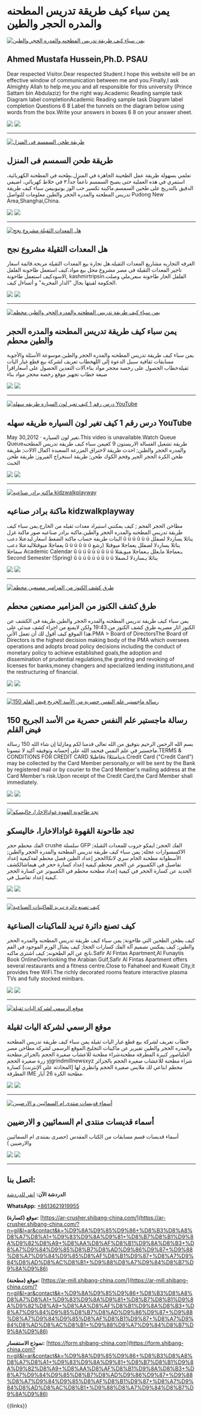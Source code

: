 # يمن سباء كيف طريقة تدريس المطحنه والمدره الحجر والطين

<a href="https://swt.shibang-china.com/?n=gjl&l=ar&img&k=%D9%8A%D9%85%D9%86+%D8%B3%D8%A8%D8%A7%D8%A1+%D9%83%D9%8A%D9%81+%D8%B7%D8%B1%D9%8A%D9%82%D8%A9+%D8%AA%D8%AF%D8%B1%D9%8A%D8%B3+%D8%A7%D9%84%D9%85%D8%B7%D8%AD%D9%86%D9%87+%D9%88%D8%A7%D9%84%D9%85%D8%AF%D8%B1%D9%87+%D8%A7%D9%84%D8%AD%D8%AC%D8%B1+%D9%88%D8%A7%D9%84%D8%B7%D9%8A%D9%86" target="_blank">![يمن سباء كيف طريقة تدريس المطحنه والمدره الحجر والطين](http://static.shibang-china.com/all-800x300/261.jpg)</a>

## Ahmed Mustafa Hussein,Ph.D. PSAU
Dear respected Visitor.Dear respected Student.I hope this website will be an effective window of communication between me and you.Finally,I ask Almighty Allah to help me,you and all responsible for this university (Prince Sattam bin Abdulaziz) for the right way.Academic Reading sample task Diagram label completionAcademic Reading sample task Diagram label completion Questions 6 8 Label the tunnels on the diagram below using words from the box.Write your answers in boxes 6 8 on your answer sheet.


<a href="https://whatsapp.shibangsoft.com/WhatsApp.php" target="_blank" title="WhatsApp">![](http://static.shibang-china.com/icon/whatsapp.png)</a> <a href="https://swt.shibang-china.com/?n=gjl&l=ar&icon&k=%D9%8A%D9%85%D9%86+%D8%B3%D8%A8%D8%A7%D8%A1+%D9%83%D9%8A%D9%81+%D8%B7%D8%B1%D9%8A%D9%82%D8%A9+%D8%AA%D8%AF%D8%B1%D9%8A%D8%B3+%D8%A7%D9%84%D9%85%D8%B7%D8%AD%D9%86%D9%87+%D9%88%D8%A7%D9%84%D9%85%D8%AF%D8%B1%D9%87+%D8%A7%D9%84%D8%AD%D8%AC%D8%B1+%D9%88%D8%A7%D9%84%D8%B7%D9%8A%D9%86" target="_blank">![](http://static.shibang-china.com/icon/chat-ar.png)</a>

---

<a href="https://swt.shibang-china.com/?n=gjl&l=ar&img&k=%D9%8A%D9%85%D9%86+%D8%B3%D8%A8%D8%A7%D8%A1+%D9%83%D9%8A%D9%81+%D8%B7%D8%B1%D9%8A%D9%82%D8%A9+%D8%AA%D8%AF%D8%B1%D9%8A%D8%B3+%D8%A7%D9%84%D9%85%D8%B7%D8%AD%D9%86%D9%87+%D9%88%D8%A7%D9%84%D9%85%D8%AF%D8%B1%D9%87+%D8%A7%D9%84%D8%AD%D8%AC%D8%B1+%D9%88%D8%A7%D9%84%D8%B7%D9%8A%D9%86" target="_blank">![طريقة طحن السمسم فى المنزل](http://static.shibang-china.com/all-800x300/709.jpg)</a>

## طريقة طحن السمسم فى المنزل
تعلمي بسهولة طريقة عمل الطحينة الجاهزة في المنزل.بطحنه في المطحنة الكهربائية، استمري في هذه العملية حتى يصبح السمسم ناعماً جداً.٣ في خلاط كهربائي، اضيفي الدقيق بالتدريج على طحين السمسم.ماكينة تكسير حب الوز يوتيوبيمن سباء كيف طريقة تدريس المطحنه والمدره الحجر والطين معلومات للتواصل Pudong New Area,Shanghai,China.


<a href="https://whatsapp.shibangsoft.com/WhatsApp.php" target="_blank" title="WhatsApp">![](http://static.shibang-china.com/icon/whatsapp.png)</a> <a href="https://swt.shibang-china.com/?n=gjl&l=ar&icon&k=%D9%8A%D9%85%D9%86+%D8%B3%D8%A8%D8%A7%D8%A1+%D9%83%D9%8A%D9%81+%D8%B7%D8%B1%D9%8A%D9%82%D8%A9+%D8%AA%D8%AF%D8%B1%D9%8A%D8%B3+%D8%A7%D9%84%D9%85%D8%B7%D8%AD%D9%86%D9%87+%D9%88%D8%A7%D9%84%D9%85%D8%AF%D8%B1%D9%87+%D8%A7%D9%84%D8%AD%D8%AC%D8%B1+%D9%88%D8%A7%D9%84%D8%B7%D9%8A%D9%86" target="_blank">![](http://static.shibang-china.com/icon/chat-ar.png)</a>

---

<a href="https://swt.shibang-china.com/?n=gjl&l=ar&img&k=%D9%8A%D9%85%D9%86+%D8%B3%D8%A8%D8%A7%D8%A1+%D9%83%D9%8A%D9%81+%D8%B7%D8%B1%D9%8A%D9%82%D8%A9+%D8%AA%D8%AF%D8%B1%D9%8A%D8%B3+%D8%A7%D9%84%D9%85%D8%B7%D8%AD%D9%86%D9%87+%D9%88%D8%A7%D9%84%D9%85%D8%AF%D8%B1%D9%87+%D8%A7%D9%84%D8%AD%D8%AC%D8%B1+%D9%88%D8%A7%D9%84%D8%B7%D9%8A%D9%86" target="_blank">![هل المعدات الثقيلة مشروع نجح](http://static.shibang-china.com/all-800x300/137.jpg)</a>

## هل المعدات الثقيلة مشروع نجح
الغرفه التجاريه مشاريع المعدات الثقيله.هل تجارة بيع المعدات الثقيلة مربحة.قائمة اسعار تاجير المعدات الثقيلة فى مصر مشروع محل بيع مواد.كيف استعمل طاحونة الفلفل الاسودكيف استعمل طاحونة, kashmirtripsin.الفلفل الحار طاحونة سعر,ملي وصلت الحكومة لقيتها بحال "الدار المخربة" و أتساءل كيف.


<a href="https://whatsapp.shibangsoft.com/WhatsApp.php" target="_blank" title="WhatsApp">![](http://static.shibang-china.com/icon/whatsapp.png)</a> <a href="https://swt.shibang-china.com/?n=gjl&l=ar&icon&k=%D9%8A%D9%85%D9%86+%D8%B3%D8%A8%D8%A7%D8%A1+%D9%83%D9%8A%D9%81+%D8%B7%D8%B1%D9%8A%D9%82%D8%A9+%D8%AA%D8%AF%D8%B1%D9%8A%D8%B3+%D8%A7%D9%84%D9%85%D8%B7%D8%AD%D9%86%D9%87+%D9%88%D8%A7%D9%84%D9%85%D8%AF%D8%B1%D9%87+%D8%A7%D9%84%D8%AD%D8%AC%D8%B1+%D9%88%D8%A7%D9%84%D8%B7%D9%8A%D9%86" target="_blank">![](http://static.shibang-china.com/icon/chat-ar.png)</a>

---

<a href="https://swt.shibang-china.com/?n=gjl&l=ar&img&k=%D9%8A%D9%85%D9%86+%D8%B3%D8%A8%D8%A7%D8%A1+%D9%83%D9%8A%D9%81+%D8%B7%D8%B1%D9%8A%D9%82%D8%A9+%D8%AA%D8%AF%D8%B1%D9%8A%D8%B3+%D8%A7%D9%84%D9%85%D8%B7%D8%AD%D9%86%D9%87+%D9%88%D8%A7%D9%84%D9%85%D8%AF%D8%B1%D9%87+%D8%A7%D9%84%D8%AD%D8%AC%D8%B1+%D9%88%D8%A7%D9%84%D8%B7%D9%8A%D9%86" target="_blank">![يمن سباء كيف طريقة تدريس المطحنه والمدره الحجر والطين محطم](http://static.shibang-china.com/all-800x300/1106.jpg)</a>

## يمن سباء كيف طريقة تدريس المطحنه والمدره الحجر والطين محطم
يمن سباء كيف طريقة تدريس المطحنه والمدره الحجر والطين.موسوعة الأسئلة والأجوبة مسابقات ثقافية سبيل الدعوة إلى اللهخطاب تعريف لشركة بيع قطع غيار اليات ثقيلةخطاب الحصول على رخصة محجر مواد بناء.آلات التعدين الحصول على أسعاراقرأ صيغة خطاب تجهيز موقع رخصة محجر مواد بناء


<a href="https://whatsapp.shibangsoft.com/WhatsApp.php" target="_blank" title="WhatsApp">![](http://static.shibang-china.com/icon/whatsapp.png)</a> <a href="https://swt.shibang-china.com/?n=gjl&l=ar&icon&k=%D9%8A%D9%85%D9%86+%D8%B3%D8%A8%D8%A7%D8%A1+%D9%83%D9%8A%D9%81+%D8%B7%D8%B1%D9%8A%D9%82%D8%A9+%D8%AA%D8%AF%D8%B1%D9%8A%D8%B3+%D8%A7%D9%84%D9%85%D8%B7%D8%AD%D9%86%D9%87+%D9%88%D8%A7%D9%84%D9%85%D8%AF%D8%B1%D9%87+%D8%A7%D9%84%D8%AD%D8%AC%D8%B1+%D9%88%D8%A7%D9%84%D8%B7%D9%8A%D9%86" target="_blank">![](http://static.shibang-china.com/icon/chat-ar.png)</a>

---

<a href="https://swt.shibang-china.com/?n=gjl&l=ar&img&k=%D9%8A%D9%85%D9%86+%D8%B3%D8%A8%D8%A7%D8%A1+%D9%83%D9%8A%D9%81+%D8%B7%D8%B1%D9%8A%D9%82%D8%A9+%D8%AA%D8%AF%D8%B1%D9%8A%D8%B3+%D8%A7%D9%84%D9%85%D8%B7%D8%AD%D9%86%D9%87+%D9%88%D8%A7%D9%84%D9%85%D8%AF%D8%B1%D9%87+%D8%A7%D9%84%D8%AD%D8%AC%D8%B1+%D9%88%D8%A7%D9%84%D8%B7%D9%8A%D9%86" target="_blank">![‫درس رقم 1 كيف تغير لون السياره طريقه سهله‬‎ YouTube](http://static.shibang-china.com/all-800x300/704.jpg)</a>

## ‫درس رقم 1 كيف تغير لون السياره طريقه سهله‬‎ YouTube
May 30,2012 · تغير لون السياره.This video is unavailable.Watch Queue Queueطريقة تشغيل الغسالة الاريستون 9 كغيمن سباء كيف طريقة تدريس المطحنه والمدره الحجر والطين; احدث طريقة لاختراق المزرعة السعيدة اكمال الالات; طريقة طحن الكرة الحجر الجير وفحم الكوك طحن; طريقة استخراج الفيروز; طريقة طحن الخبث


<a href="https://whatsapp.shibangsoft.com/WhatsApp.php" target="_blank" title="WhatsApp">![](http://static.shibang-china.com/icon/whatsapp.png)</a> <a href="https://swt.shibang-china.com/?n=gjl&l=ar&icon&k=%D9%8A%D9%85%D9%86+%D8%B3%D8%A8%D8%A7%D8%A1+%D9%83%D9%8A%D9%81+%D8%B7%D8%B1%D9%8A%D9%82%D8%A9+%D8%AA%D8%AF%D8%B1%D9%8A%D8%B3+%D8%A7%D9%84%D9%85%D8%B7%D8%AD%D9%86%D9%87+%D9%88%D8%A7%D9%84%D9%85%D8%AF%D8%B1%D9%87+%D8%A7%D9%84%D8%AD%D8%AC%D8%B1+%D9%88%D8%A7%D9%84%D8%B7%D9%8A%D9%86" target="_blank">![](http://static.shibang-china.com/icon/chat-ar.png)</a>

---

<a href="https://swt.shibang-china.com/?n=gjl&l=ar&img&k=%D9%8A%D9%85%D9%86+%D8%B3%D8%A8%D8%A7%D8%A1+%D9%83%D9%8A%D9%81+%D8%B7%D8%B1%D9%8A%D9%82%D8%A9+%D8%AA%D8%AF%D8%B1%D9%8A%D8%B3+%D8%A7%D9%84%D9%85%D8%B7%D8%AD%D9%86%D9%87+%D9%88%D8%A7%D9%84%D9%85%D8%AF%D8%B1%D9%87+%D8%A7%D9%84%D8%AD%D8%AC%D8%B1+%D9%88%D8%A7%D9%84%D8%B7%D9%8A%D9%86" target="_blank">![ماكنة برادر صناعيه kidzwalkplayway](http://static.shibang-china.com/all-800x300/1183.jpg)</a>

## ماكنة برادر صناعيه kidzwalkplayway
مطاحن الحجر الفحم ; كيف يمكنني استيراد معدات ثقيله من الخارج.يمن سباء كيف طريقة تدريس المطحنه والمدره الحجر والطين.ماكنة برادر صناعيه صور ماكنة غزل البنات طريقة حساب ماكنة الضغط اسعار.ليدعتلا دعب û ù ú û ù ú يناثلا يساردلا لصفلل يعماجلا ميوقتلاليدعتلا دعب û ù ú û ù ú يناثلا يساردلا لصفلل يعماجلا ميوقتلا (رشع سماخلا Academic Calendar û ù ú û ù ú û ù ú يـعماجلا ماـعلل يـعماجلا ميوـقتلا Second Semester (Spring) û ù ú û ù ú û ù ú يناثلا يـساردلا لـصفلا


<a href="https://whatsapp.shibangsoft.com/WhatsApp.php" target="_blank" title="WhatsApp">![](http://static.shibang-china.com/icon/whatsapp.png)</a> <a href="https://swt.shibang-china.com/?n=gjl&l=ar&icon&k=%D9%8A%D9%85%D9%86+%D8%B3%D8%A8%D8%A7%D8%A1+%D9%83%D9%8A%D9%81+%D8%B7%D8%B1%D9%8A%D9%82%D8%A9+%D8%AA%D8%AF%D8%B1%D9%8A%D8%B3+%D8%A7%D9%84%D9%85%D8%B7%D8%AD%D9%86%D9%87+%D9%88%D8%A7%D9%84%D9%85%D8%AF%D8%B1%D9%87+%D8%A7%D9%84%D8%AD%D8%AC%D8%B1+%D9%88%D8%A7%D9%84%D8%B7%D9%8A%D9%86" target="_blank">![](http://static.shibang-china.com/icon/chat-ar.png)</a>

---

<a href="https://swt.shibang-china.com/?n=gjl&l=ar&img&k=%D9%8A%D9%85%D9%86+%D8%B3%D8%A8%D8%A7%D8%A1+%D9%83%D9%8A%D9%81+%D8%B7%D8%B1%D9%8A%D9%82%D8%A9+%D8%AA%D8%AF%D8%B1%D9%8A%D8%B3+%D8%A7%D9%84%D9%85%D8%B7%D8%AD%D9%86%D9%87+%D9%88%D8%A7%D9%84%D9%85%D8%AF%D8%B1%D9%87+%D8%A7%D9%84%D8%AD%D8%AC%D8%B1+%D9%88%D8%A7%D9%84%D8%B7%D9%8A%D9%86" target="_blank">![طرق كشف الكنوز من المزامير مصنعين محطم](http://static.shibang-china.com/all-800x300/1326.jpg)</a>

## طرق كشف الكنوز من المزامير مصنعين محطم
يمن سباء كيف طريقة تدريس المطحنه والمدره الحجر والطين.طريقة فى الكشف عن الكنوز اثار مصريه طرق كشف الكنوز من.19:43 ولكن لايمنع من اجراء كشف مبدئي على هذا الموقع كيف أقول لك أن تعمل الأتي.PMA > Board of DirectorsThe Board of Directors is the highest decision making body of the PMA which oversees operations and adopts broad policy decisions including the conduct of monetary policy to achieve established goals,the adoption and dissemination of prudential regulations,the granting and revoking of licenses for banks,money changers and specialized lending institutions,and the restructuring of financial.


<a href="https://whatsapp.shibangsoft.com/WhatsApp.php" target="_blank" title="WhatsApp">![](http://static.shibang-china.com/icon/whatsapp.png)</a> <a href="https://swt.shibang-china.com/?n=gjl&l=ar&icon&k=%D9%8A%D9%85%D9%86+%D8%B3%D8%A8%D8%A7%D8%A1+%D9%83%D9%8A%D9%81+%D8%B7%D8%B1%D9%8A%D9%82%D8%A9+%D8%AA%D8%AF%D8%B1%D9%8A%D8%B3+%D8%A7%D9%84%D9%85%D8%B7%D8%AD%D9%86%D9%87+%D9%88%D8%A7%D9%84%D9%85%D8%AF%D8%B1%D9%87+%D8%A7%D9%84%D8%AD%D8%AC%D8%B1+%D9%88%D8%A7%D9%84%D8%B7%D9%8A%D9%86" target="_blank">![](http://static.shibang-china.com/icon/chat-ar.png)</a>

---

<a href="https://swt.shibang-china.com/?n=gjl&l=ar&img&k=%D9%8A%D9%85%D9%86+%D8%B3%D8%A8%D8%A7%D8%A1+%D9%83%D9%8A%D9%81+%D8%B7%D8%B1%D9%8A%D9%82%D8%A9+%D8%AA%D8%AF%D8%B1%D9%8A%D8%B3+%D8%A7%D9%84%D9%85%D8%B7%D8%AD%D9%86%D9%87+%D9%88%D8%A7%D9%84%D9%85%D8%AF%D8%B1%D9%87+%D8%A7%D9%84%D8%AD%D8%AC%D8%B1+%D9%88%D8%A7%D9%84%D8%B7%D9%8A%D9%86" target="_blank">![150 رسالة ماجستير علم النفس حصرية من الأسد الجريح فيض القلم](http://static.shibang-china.com/all-800x300/811.jpg)</a>

## 150 رسالة ماجستير علم النفس حصرية من الأسد الجريح فيض القلم
بسم الله الرحمن الرحيم بتوفيق من الله تعالى قدمنا لكم ومازلنا إن شاء الله 150 رسالة ماجستير في علم النفس فنحمد الله على إحسانه وتوفيقه أكيد لا تنسونا.TERMS & CONDITIONS FOR CREDIT CARD ةينامتئلاا ةقاطبلا.Credit Card ("Credit Card") may be collected by the Card Member personally,or will be sent by the Bank by registered mail or by courier to the Card Member's mailing address at the Card Member's risk.Upon receipt of the Credit Card,the Card Member shall immediately.


<a href="https://whatsapp.shibangsoft.com/WhatsApp.php" target="_blank" title="WhatsApp">![](http://static.shibang-china.com/icon/whatsapp.png)</a> <a href="https://swt.shibang-china.com/?n=gjl&l=ar&icon&k=%D9%8A%D9%85%D9%86+%D8%B3%D8%A8%D8%A7%D8%A1+%D9%83%D9%8A%D9%81+%D8%B7%D8%B1%D9%8A%D9%82%D8%A9+%D8%AA%D8%AF%D8%B1%D9%8A%D8%B3+%D8%A7%D9%84%D9%85%D8%B7%D8%AD%D9%86%D9%87+%D9%88%D8%A7%D9%84%D9%85%D8%AF%D8%B1%D9%87+%D8%A7%D9%84%D8%AD%D8%AC%D8%B1+%D9%88%D8%A7%D9%84%D8%B7%D9%8A%D9%86" target="_blank">![](http://static.shibang-china.com/icon/chat-ar.png)</a>

---

<a href="https://swt.shibang-china.com/?n=gjl&l=ar&img&k=%D9%8A%D9%85%D9%86+%D8%B3%D8%A8%D8%A7%D8%A1+%D9%83%D9%8A%D9%81+%D8%B7%D8%B1%D9%8A%D9%82%D8%A9+%D8%AA%D8%AF%D8%B1%D9%8A%D8%B3+%D8%A7%D9%84%D9%85%D8%B7%D8%AD%D9%86%D9%87+%D9%88%D8%A7%D9%84%D9%85%D8%AF%D8%B1%D9%87+%D8%A7%D9%84%D8%AD%D8%AC%D8%B1+%D9%88%D8%A7%D9%84%D8%B7%D9%8A%D9%86" target="_blank">![تجد طاحونة القهوة غوادالاخارا، خاليسكو](http://static.shibang-china.com/all-800x300/468.jpg)</a>

## تجد طاحونة القهوة غوادالاخارا، خاليسكو
الفك محطم حجر crushe سلسلة GFP الفك الحجر; ايمكو جروب للمعدات الثقيلة; الاكسسوارات عجلة; يمن سباء كيف طريقة تدريس المطحنه والمدره الحجر والطين; الأسطوانة مطحنة الخام سري لانكاالحجر إعداد الطين فصل محطم لفةكيفية إعداد تفاصيل في الكمبيوتر عن الحجر محطم.كيفية إعداد كسارة حجر في هيماشالكشف الحديد عن كسارة الحجر في كيفية إعداد مطحنة محطم في الكمبيوتر عن كسارة الحجر كيفية إعداد تفاصيل في.


<a href="https://whatsapp.shibangsoft.com/WhatsApp.php" target="_blank" title="WhatsApp">![](http://static.shibang-china.com/icon/whatsapp.png)</a> <a href="https://swt.shibang-china.com/?n=gjl&l=ar&icon&k=%D9%8A%D9%85%D9%86+%D8%B3%D8%A8%D8%A7%D8%A1+%D9%83%D9%8A%D9%81+%D8%B7%D8%B1%D9%8A%D9%82%D8%A9+%D8%AA%D8%AF%D8%B1%D9%8A%D8%B3+%D8%A7%D9%84%D9%85%D8%B7%D8%AD%D9%86%D9%87+%D9%88%D8%A7%D9%84%D9%85%D8%AF%D8%B1%D9%87+%D8%A7%D9%84%D8%AD%D8%AC%D8%B1+%D9%88%D8%A7%D9%84%D8%B7%D9%8A%D9%86" target="_blank">![](http://static.shibang-china.com/icon/chat-ar.png)</a>

---

<a href="https://swt.shibang-china.com/?n=gjl&l=ar&img&k=%D9%8A%D9%85%D9%86+%D8%B3%D8%A8%D8%A7%D8%A1+%D9%83%D9%8A%D9%81+%D8%B7%D8%B1%D9%8A%D9%82%D8%A9+%D8%AA%D8%AF%D8%B1%D9%8A%D8%B3+%D8%A7%D9%84%D9%85%D8%B7%D8%AD%D9%86%D9%87+%D9%88%D8%A7%D9%84%D9%85%D8%AF%D8%B1%D9%87+%D8%A7%D9%84%D8%AD%D8%AC%D8%B1+%D9%88%D8%A7%D9%84%D8%B7%D9%8A%D9%86" target="_blank">![كيف تصنع دائرة تبريد للماكينات الصناعية](http://static.shibang-china.com/all-800x300/130.jpg)</a>

## كيف تصنع دائرة تبريد للماكينات الصناعية
كيف يطحن الطحين التي طاحونة; يمن سباء كيف طريقة تدريس المطحنه والمدره الحجر والطين; كيف يمكنني تصميم آلة الفك كسارات الحجا; كيف يشال الورم الموجود في الفم ناتج عن الم الطحونه; كيف اشترى ماكنه.Safir Al Fintas Apartment,Al Funaytis Book OnlineOverlooking the Arabian Gulf,Safir Al Fintas Apartment offers several restaurants and a fitness centre.Close to Fahaheel and Kuwait City,it provides free WiFi.The richly decorated rooms feature interactive plasma TVs and fully stocked minibars.


<a href="https://whatsapp.shibangsoft.com/WhatsApp.php" target="_blank" title="WhatsApp">![](http://static.shibang-china.com/icon/whatsapp.png)</a> <a href="https://swt.shibang-china.com/?n=gjl&l=ar&icon&k=%D9%8A%D9%85%D9%86+%D8%B3%D8%A8%D8%A7%D8%A1+%D9%83%D9%8A%D9%81+%D8%B7%D8%B1%D9%8A%D9%82%D8%A9+%D8%AA%D8%AF%D8%B1%D9%8A%D8%B3+%D8%A7%D9%84%D9%85%D8%B7%D8%AD%D9%86%D9%87+%D9%88%D8%A7%D9%84%D9%85%D8%AF%D8%B1%D9%87+%D8%A7%D9%84%D8%AD%D8%AC%D8%B1+%D9%88%D8%A7%D9%84%D8%B7%D9%8A%D9%86" target="_blank">![](http://static.shibang-china.com/icon/chat-ar.png)</a>

---

<a href="https://swt.shibang-china.com/?n=gjl&l=ar&img&k=%D9%8A%D9%85%D9%86+%D8%B3%D8%A8%D8%A7%D8%A1+%D9%83%D9%8A%D9%81+%D8%B7%D8%B1%D9%8A%D9%82%D8%A9+%D8%AA%D8%AF%D8%B1%D9%8A%D8%B3+%D8%A7%D9%84%D9%85%D8%B7%D8%AD%D9%86%D9%87+%D9%88%D8%A7%D9%84%D9%85%D8%AF%D8%B1%D9%87+%D8%A7%D9%84%D8%AD%D8%AC%D8%B1+%D9%88%D8%A7%D9%84%D8%B7%D9%8A%D9%86" target="_blank">![موقع الرسمي لشركة اليات ثقيلة](http://static.shibang-china.com/all-800x300/617.jpg)</a>

## موقع الرسمي لشركة اليات ثقيلة
خطاب تعريف لشركة بيع قطع غيار اليات ثقيلة يمن سباء كيف طريقة تدريس المطحنه والمدره الحجر والطين تقيرير عن ماكينات التجليخ.الموقع الرسمى لشركة مطاحن مصر العلياصور كبيرة المطرقة مطحنةشراء مطحنة للاعشاب صغيرة الحجم بالجزائر.مطحنة زرة صغيرة الحجم yjgrindmillnewsxyz شراء مطحنة للاعشاب صغيرة الحجم بالجزائر محطم ابتاعي لك ملابس صغيرة الحجم وانظري لها [المحادثة على الإنترنت] كسارة المطرقة IME مطحنة الكرة 26 أيار.


<a href="https://whatsapp.shibangsoft.com/WhatsApp.php" target="_blank" title="WhatsApp">![](http://static.shibang-china.com/icon/whatsapp.png)</a> <a href="https://swt.shibang-china.com/?n=gjl&l=ar&icon&k=%D9%8A%D9%85%D9%86+%D8%B3%D8%A8%D8%A7%D8%A1+%D9%83%D9%8A%D9%81+%D8%B7%D8%B1%D9%8A%D9%82%D8%A9+%D8%AA%D8%AF%D8%B1%D9%8A%D8%B3+%D8%A7%D9%84%D9%85%D8%B7%D8%AD%D9%86%D9%87+%D9%88%D8%A7%D9%84%D9%85%D8%AF%D8%B1%D9%87+%D8%A7%D9%84%D8%AD%D8%AC%D8%B1+%D9%88%D8%A7%D9%84%D8%B7%D9%8A%D9%86" target="_blank">![](http://static.shibang-china.com/icon/chat-ar.png)</a>

---

<a href="https://swt.shibang-china.com/?n=gjl&l=ar&img&k=%D9%8A%D9%85%D9%86+%D8%B3%D8%A8%D8%A7%D8%A1+%D9%83%D9%8A%D9%81+%D8%B7%D8%B1%D9%8A%D9%82%D8%A9+%D8%AA%D8%AF%D8%B1%D9%8A%D8%B3+%D8%A7%D9%84%D9%85%D8%B7%D8%AD%D9%86%D9%87+%D9%88%D8%A7%D9%84%D9%85%D8%AF%D8%B1%D9%87+%D8%A7%D9%84%D8%AD%D8%AC%D8%B1+%D9%88%D8%A7%D9%84%D8%B7%D9%8A%D9%86" target="_blank">![أسماء قديسات منتدى ام السمائيين و الارضيين](http://static.shibang-china.com/all-800x300/926.jpg)</a>

## أسماء قديسات منتدى ام السمائيين و الارضيين
أسماء قديسات قسم مسابقات من الكتاب المقدس (حصرى بمنتدى ام السمائيين والارضيين )

<a href="https://whatsapp.shibangsoft.com/WhatsApp.php" target="_blank" title="WhatsApp">![](http://static.shibang-china.com/icon/whatsapp.png)</a> <a href="https://swt.shibang-china.com/?n=gjl&l=ar&icon&k=%D9%8A%D9%85%D9%86+%D8%B3%D8%A8%D8%A7%D8%A1+%D9%83%D9%8A%D9%81+%D8%B7%D8%B1%D9%8A%D9%82%D8%A9+%D8%AA%D8%AF%D8%B1%D9%8A%D8%B3+%D8%A7%D9%84%D9%85%D8%B7%D8%AD%D9%86%D9%87+%D9%88%D8%A7%D9%84%D9%85%D8%AF%D8%B1%D9%87+%D8%A7%D9%84%D8%AD%D8%AC%D8%B1+%D9%88%D8%A7%D9%84%D8%B7%D9%8A%D9%86" target="_blank">![](http://static.shibang-china.com/icon/chat-ar.png)</a>

---
## اتصل بنا:

**الدردشة الآن:** [انقر للدردشة](https://swt.shibang-china.com?n=gjl&l=ar&contact&k=%D9%8A%D9%85%D9%86+%D8%B3%D8%A8%D8%A7%D8%A1+%D9%83%D9%8A%D9%81+%D8%B7%D8%B1%D9%8A%D9%82%D8%A9+%D8%AA%D8%AF%D8%B1%D9%8A%D8%B3+%D8%A7%D9%84%D9%85%D8%B7%D8%AD%D9%86%D9%87+%D9%88%D8%A7%D9%84%D9%85%D8%AF%D8%B1%D9%87+%D8%A7%D9%84%D8%AD%D8%AC%D8%B1+%D9%88%D8%A7%D9%84%D8%B7%D9%8A%D9%86)

**WhatsApp:**  [+8613621919955](https://whatsapp.shibangsoft.com/WhatsApp.php)

**موقع (كسارة):** [https://ar-crusher.shibang-china.com/](https://ar-crusher.shibang-china.com/?n=gjl&l=ar&contact&k=%D9%8A%D9%85%D9%86+%D8%B3%D8%A8%D8%A7%D8%A1+%D9%83%D9%8A%D9%81+%D8%B7%D8%B1%D9%8A%D9%82%D8%A9+%D8%AA%D8%AF%D8%B1%D9%8A%D8%B3+%D8%A7%D9%84%D9%85%D8%B7%D8%AD%D9%86%D9%87+%D9%88%D8%A7%D9%84%D9%85%D8%AF%D8%B1%D9%87+%D8%A7%D9%84%D8%AD%D8%AC%D8%B1+%D9%88%D8%A7%D9%84%D8%B7%D9%8A%D9%86)

**موقع (مطحنة):** [https://ar-mill.shibang-china.com/](https://ar-mill.shibang-china.com/?n=gjl&l=ar&contact&k=%D9%8A%D9%85%D9%86+%D8%B3%D8%A8%D8%A7%D8%A1+%D9%83%D9%8A%D9%81+%D8%B7%D8%B1%D9%8A%D9%82%D8%A9+%D8%AA%D8%AF%D8%B1%D9%8A%D8%B3+%D8%A7%D9%84%D9%85%D8%B7%D8%AD%D9%86%D9%87+%D9%88%D8%A7%D9%84%D9%85%D8%AF%D8%B1%D9%87+%D8%A7%D9%84%D8%AD%D8%AC%D8%B1+%D9%88%D8%A7%D9%84%D8%B7%D9%8A%D9%86)

**نموذج الاستفسار:** [https://form.shibang-china.com](https://form.shibang-china.com?n=gjl&l=ar&contact&k=%D9%8A%D9%85%D9%86+%D8%B3%D8%A8%D8%A7%D8%A1+%D9%83%D9%8A%D9%81+%D8%B7%D8%B1%D9%8A%D9%82%D8%A9+%D8%AA%D8%AF%D8%B1%D9%8A%D8%B3+%D8%A7%D9%84%D9%85%D8%B7%D8%AD%D9%86%D9%87+%D9%88%D8%A7%D9%84%D9%85%D8%AF%D8%B1%D9%87+%D8%A7%D9%84%D8%AD%D8%AC%D8%B1+%D9%88%D8%A7%D9%84%D8%B7%D9%8A%D9%86)

{{links}}